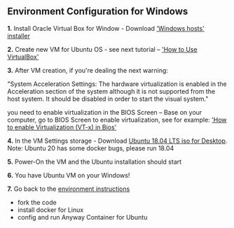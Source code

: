 
Environment Configuration for Windows 
-----------------------
**1.** Install Oracle Virtual Box for Window - Download ['Windows hosts' installer](https://www.virtualbox.org/wiki/Downloads)

**2.** Create new VM for Ubuntu OS - see next tutorial – ['How to Use VirtualBox'](https://www.youtube.com/watch?v=sB_5fqiysi4&t=315s)

**3.** After VM creation, if you're dealing the next warning:

"System Acceleration Settings: The hardware virtualization is enabled in the Acceleration section of the system although it is not supported from the host system. It should be disabled in order to start the visual system."

you need to enable virtualization in the BIOS Screen – Base on your computer, go to BIOS Screen to enable virtualization, see for example: 
['How to enable Virtualization (VT-x) in Bios'](https://www.youtube.com/watch?v=MOuTxfzCvMY)

**4.** In the VM Settings storage - Download [Ubuntu 18.04 LTS iso for Desktop](https://releases.ubuntu.com/18.04.4/). Note: Ubuntu 20 has some docker bugs, please run 18.04

**5.** Power-On the VM and the Ubuntu installation should start

**6.** You have Ubuntu VM on your Windows!

**7.** Go back to the [environment instructions](https://github.com/hasadna/anyway/blob/dev/docs/DOCKER.md)
 - fork the code
 - install docker for Linux 
 - config and run Anyway Container for Ubuntu


